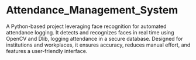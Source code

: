 # Attendance_Management_System
A Python-based project leveraging face recognition for automated attendance logging. It detects and recognizes faces in real time using OpenCV and Dlib, logging attendance in a secure database. Designed for institutions and workplaces, it ensures accuracy, reduces manual effort, and features a user-friendly interface.
